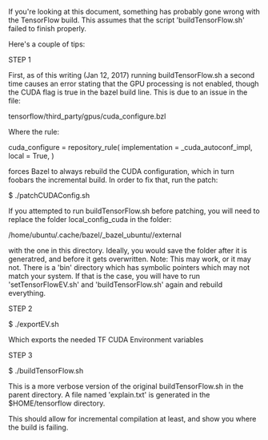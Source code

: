 If you're looking at this document, something has probably gone wrong with the TensorFlow build. This assumes that the script 'buildTensorFlow.sh' failed to finish properly.

Here's a couple of tips:

STEP 1

First, as of this writing (Jan 12, 2017) running buildTensorFlow.sh a second time causes an error stating that the GPU processing is not enabled, though the CUDA flag is true in the bazel build line. This is due to an issue in the file:

tensorflow/third_party/gpus/cuda_configure.bzl

Where the rule:

cuda_configure = repository_rule(
    implementation = _cuda_autoconf_impl,
    local = True,
)

forces Bazel to always rebuild the CUDA configuration, which in turn foobars the incremental build. In order to fix that, run the patch:

$ ./patchCUDAConfig.sh

If you attempted to run buildTensorFlow.sh before patching, you will need to replace the folder local_config_cuda in the folder:

/home/ubuntu/.cache/bazel/_bazel_ubuntu/<id>/external

with the one in this directory. Ideally, you would save the folder after it is generatred, and before it gets overwritten. Note: This may work, or it may not. There is a 'bin' directory which has symbolic pointers which may not match your system. If that is the case, you will have to run 'setTensorFlowEV.sh' and 'buildTensorFlow.sh' again and rebuild everything.

STEP 2

$ ./exportEV.sh

Which exports the needed TF CUDA Environment variables

STEP 3

$ ./buildTensorFlow.sh

This is a more verbose version of the original buildTensorFlow.sh in the parent directory. A file named 'explain.txt' is generated in the $HOME/tensorflow directory.

This should allow for incremental compilation at least, and show you where the build is failing.




